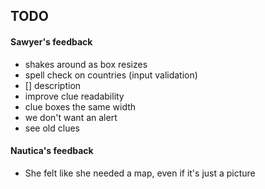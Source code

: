 ## TODO

#### Sawyer's feedback

- shakes around as box resizes
- spell check on countries (input validation)
- [] description
- improve clue readability
- clue boxes the same width
- we don't want an alert
- see old clues

#### Nautica's feedback

- She felt like she needed a map, even if it's just a picture
